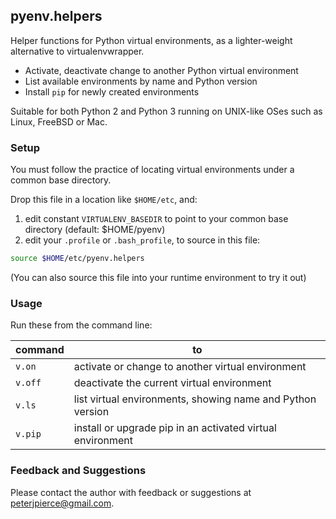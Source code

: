 ## pyenv.helpers

Helper functions for Python virtual environments, as a lighter-weight alternative to virtualenvwrapper.

+ Activate, deactivate change to another Python virtual environment
+ List available environments by name and Python version
+ Install `pip` for newly created environments

Suitable for both Python 2 and Python 3 running on UNIX-like OSes such as Linux, FreeBSD or Mac. 

### Setup

You must follow the practice of locating virtual environments under a common base directory. 

Drop this file in a location like `$HOME/etc`, and:

1. edit constant `VIRTUALENV_BASEDIR` to point to your common base directory (default: $HOME/pyenv)
2. edit your `.profile` or `.bash_profile`, to source in this file:

```Bash
source $HOME/etc/pyenv.helpers
```

(You can also source this file into your runtime environment to try it out)

### Usage
Run these from the command line:

| command | to |
| ------- | ----- |
| `v.on ` | activate or change to another virtual environment |
| `v.off` | deactivate the current virtual environment |
| `v.ls ` | list virtual environments, showing name and Python version |
| `v.pip` | install or upgrade pip in an activated virtual environment |

### Feedback and Suggestions

Please contact the author with feedback or suggestions at peterjpierce@gmail.com.
